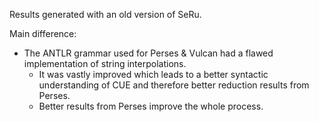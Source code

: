 Results generated with an old version of SeRu.

Main difference:

- The ANTLR grammar used for Perses & Vulcan had a flawed implementation of string interpolations.
    - It was vastly improved which leads to a better syntactic understanding of CUE and therefore better reduction
      results from Perses.
    - Better results from Perses improve the whole process.